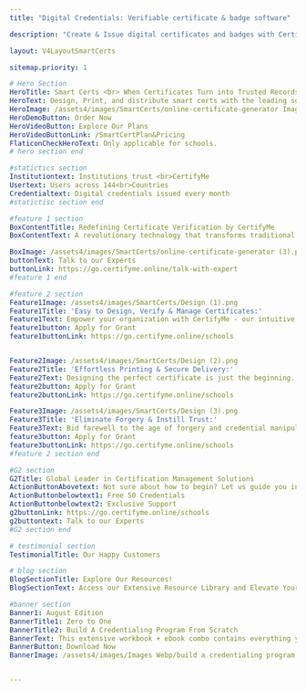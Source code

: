 ```yaml
---
title: "Digital Credentials: Verifiable certificate & badge software"

description: "Create & Issue digital certificates and badges with CertifyMe and feel confident that you’ve got the easiest technology and the best support in the industry."

layout: V4LayoutSmartCerts

sitemap.priority: 1

# Hero Section 
HeroTitle: Smart Certs <br> When Certificates Turn into Trusted Records
HeroText: Design, Print, and distribute smart certs with the leading solution for digital certification
HeroImage: /assets4/images/SmartCerts/online-certificate-generator Image.png
HeroDemoButton: Order Now
HeroVideoButton: Explore Our Plans
HeroVideoButtonLink: /SmartCertPlan&Pricing
FlaticonCheckHeroText: Only applicable for schools.
# hero section end

#statictics section
Institutiontext: Institutions trust <br>CertifyMe
Usertext: Users across 144<br>Countries
Credentialtext: Digital credentials issued every month
#statictisc section end

#feature 1 section 
BoxContentTitle: Redefining Certificate Verification by CertifyMe
BoxContentText: A revolutionary technology that transforms traditional certificates into a new era of verification. Eliminating manual authentication processes and introducing the power of QR codes and barcodes.<br> With Smart Cert, you have the ability to design, print, and distribute certificates seamlessly using our CertifyMe platform. We handle the printing and delivery, so you can focus on celebrating achievements and recognizing excellence.

BoxImage: /assets4/images/SmartCerts/online-certificate-generator (3).png
buttonText: Talk to our Experts
buttonLink: https://go.certifyme.online/talk-with-expert
#feature 1 end

#feature 2 section
Feature1Image: /assets4/images/SmartCerts/Design (1).png
Feature1Title: 'Easy to Design, Verify & Manage Certificates:'
Feature1Text: Empower your organization with CertifyMe - our intuitive certificate design platform. Effortlessly craft stunning certificates that reflect your brand. But that's not all. Our Smart Certificates are equipped with QR codes and bar codes, enabling quick and foolproof verification. Managing certificates has never been this streamlined.
feature1button: Apply for Grant
feature1buttonLink: https://go.certifyme.online/schools


Feature2Image: /assets4/images/SmartCerts/Design (2).png
Feature2Title: 'Effortless Printing & Secure Delivery:'
Feature2Text: Designing the perfect certificate is just the beginning. We ensure your certificates are not only impeccably designed but also professionally printed and securely delivered to your doorstep. Leave the hassles of printing and logistics to us while you focus on recognizing achievements.
feature2button: Apply for Grant
feature2buttonLink: https://go.certifyme.online/schools

Feature3Image: /assets4/images/SmartCerts/Design (3).png
Feature3Title: 'Eliminate Forgery & Instill Trust:'
Feature3Text: Bid farewell to the age of forgery and credential manipulation. With Smart Cert, every certificate issued is fortified with advanced verification measures. Ensure the integrity of your organization's achievements and build trust among recipients, employers, and stakeholders.
feature3button: Apply for Grant
feature3buttonLink: https://go.certifyme.online/schools
#feature 2 section end

#G2 section
G2Title: Global Leader in Certification Management Solutions
ActionButtonAbovetext: Not sure about how to begin? Let us guide you in the right direction!
ActionButtonbelowtext1: Free 50 Credentials
ActionButtonbelowtext2: Exclusive Support
g2buttonLink: https://go.certifyme.online/schools
g2buttontext: Talk to our Experts
#G2 section end

# testimonial section
TestimonialTitle: Our Happy Customers

# blog section
BlogSectionTitle: Explore Our Resources!
BlogSectionText: Access our Extensive Resource Library and Elevate Your Digital Credential Journey.

#banner section
Banner1: August Edition
BannerTitle1: Zero to One
BannerTitle2: Build A Credentialing Program From Scratch
BannerText: This extensive workbook + ebook combo contains everything you need to build a credentialing program from scratch.
BannerButton: Download Now
BannerImage: /assets4/images/Images Webp/build a credentialing program.webp


---
```

